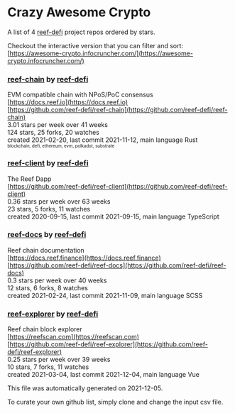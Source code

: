 # Crazy Awesome Crypto
A list of 4 [reef-defi](https://github.com/reef-defi) project repos ordered by stars.  

Checkout the interactive version that you can filter and sort: 
[https://awesome-crypto.infocruncher.com/](https://awesome-crypto.infocruncher.com/)  


### [reef-chain](https://github.com/reef-defi/reef-chain) by [reef-defi](https://github.com/reef-defi)  
EVM compatible chain with NPoS/PoC consensus  
[https://docs.reef.io](https://docs.reef.io)  
[https://github.com/reef-defi/reef-chain](https://github.com/reef-defi/reef-chain)  
3.01 stars per week over 41 weeks  
124 stars, 25 forks, 20 watches  
created 2021-02-20, last commit 2021-11-12, main language Rust  
<sub><sup>blockchain, defi, ethereum, evm, polkadot, substrate</sup></sub>


### [reef-client](https://github.com/reef-defi/reef-client) by [reef-defi](https://github.com/reef-defi)  
The Reef Dapp  
[https://github.com/reef-defi/reef-client](https://github.com/reef-defi/reef-client)  
0.36 stars per week over 63 weeks  
23 stars, 5 forks, 11 watches  
created 2020-09-15, last commit 2021-09-15, main language TypeScript  


### [reef-docs](https://github.com/reef-defi/reef-docs) by [reef-defi](https://github.com/reef-defi)  
Reef chain documentation  
[https://docs.reef.finance](https://docs.reef.finance)  
[https://github.com/reef-defi/reef-docs](https://github.com/reef-defi/reef-docs)  
0.3 stars per week over 40 weeks  
12 stars, 6 forks, 8 watches  
created 2021-02-24, last commit 2021-11-09, main language SCSS  


### [reef-explorer](https://github.com/reef-defi/reef-explorer) by [reef-defi](https://github.com/reef-defi)  
Reef chain block explorer  
[https://reefscan.com](https://reefscan.com)  
[https://github.com/reef-defi/reef-explorer](https://github.com/reef-defi/reef-explorer)  
0.25 stars per week over 39 weeks  
10 stars, 7 forks, 11 watches  
created 2021-03-04, last commit 2021-12-04, main language Vue  


This file was automatically generated on 2021-12-05.  

To curate your own github list, simply clone and change the input csv file.  